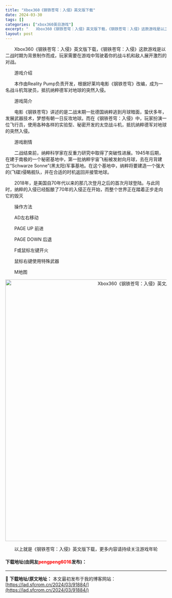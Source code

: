 ```yaml
---
title: "Xbox360《钢铁苍穹：入侵》英文版下载"
date: 2024-03-30
tags: []
categories: ["xbox360英日游戏"]
excerpt: "　　Xbox360《钢铁苍穹：入侵》英文版下载，《钢铁苍穹：入侵》这款游戏是以二战时期为背景制作而成，玩家需要在游戏中驾驶着你的战斗机和敌人展开激烈的对战。 　　游戏介绍 　　本作由Reality Pump负责开发，根据好莱坞电影《钢铁苍穹》改编，成为一名战斗机驾驶员，抵抗纳粹德军对地球的突然入侵。&hellip;"
layout: post
---
```


 <p>　　Xbox360《钢铁苍穹：入侵》英文版下载，《钢铁苍穹：入侵》这款游戏是以二战时期为背景制作而成，玩家需要在游戏中驾驶着你的战斗机和敌人展开激烈的对战。</p> <p>　　游戏介绍</p> <p>　　本作由Reality Pump负责开发，根据好莱坞电影《钢铁苍穹》改编，成为一名战斗机驾驶员，抵抗纳粹德军对地球的突然入侵。</p> <p>　　游戏简介</p> <p>　　电影《钢铁苍穹》讲述的是二战末期一批德国纳粹逃到月球暗面，蛰伏多年，发展武器技术，梦想有朝一日反攻地球。而在《钢铁苍穹：入侵》中，玩家扮演一位飞行员，使用各种各样的实验型、秘密开发的太空战斗机，抵抗纳粹德军对地球的突然入侵。</p> <p>　　游戏剧情</p> <p>　　二战结束前，纳粹科学家在反重力研究中取得了突破性进展。1945年后期，在建于南极的一个秘密基地中，第一批纳粹宇宙飞船被发射向月球，去在月背建立&ldquo;Schwarze Sonne&rdquo;(黑太阳)军事基地。在这个基地中，纳粹将要建造一个强大的(飞碟)侵略舰队，并在合适的时机返回并接管地球。</p> <p>　　2018年，是美国自70年代以来的那几次登月之后的首次月球登陆。与此同时，纳粹的入侵已经酝酿了70年的入侵正在开始，而整个世界正在踏着正步走向它的毁灭</p> <p>　　操作方法</p> <p>　　AD左右移动</p> <p>　　PAGE UP 前进</p> <p>　　PAGE DOWN 后退</p> <p>　　F或鼠标左键开火</p> <p>　　鼠标右键使用特殊武器</p> <p>　　M地图</p> <p align="center"><img align="" border="0" src="https://lad.sfcrom.cn/wp-content/uploads/2024/03/20240330_6607d4e7cc92f.jpg" width="817" alt="Xbox360《钢铁苍穹：入侵》英文版下载" /></p> <p>　　以上就是《钢铁苍穹：入侵》英文版下载，更多内容请持续关注游戏年轮</p> <p><h4>下载地址(由网友<font color="red">pengpeng6016</font>发布)：</h4></p> 

---
📖 **下载地址/原文地址：** 本文最初发布于我的博客网站：[https://lad.sfcrom.cn/2024/03/91884/](https://lad.sfcrom.cn/2024/03/91884/)

